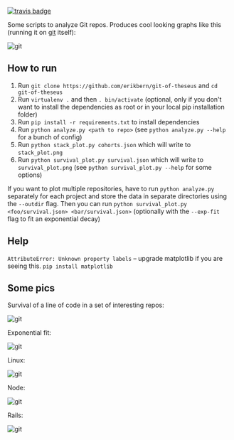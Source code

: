 [![travis badge](https://img.shields.io/travis/erikbern/git-of-theseus/master.svg?style=flat)](https://travis-ci.org/erikbern/git-of-theseus)

Some scripts to analyze Git repos. Produces cool looking graphs like this (running it on [git](https://github.com/git/git) itself):

![git](https://raw.githubusercontent.com/erikbern/git-of-theseus/master/pics/git-git.png)

How to run
----------

1. Run `git clone https://github.com/erikbern/git-of-theseus` and `cd git-of-theseus`
1. Run `virtualenv .` and then `. bin/activate` (optional, only if you don't want to install the dependencies as root or in your local pip installation folder)
1. Run `pip install -r requirements.txt` to install dependencies
1. Run `python analyze.py <path to repo>` (see `python analyze.py --help` for a bunch of config)
1. Run `python stack_plot.py cohorts.json` which will write to `stack_plot.png`
1. Run `python survival_plot.py survival.json` which will write to `survival_plot.png` (see `python survival_plot.py --help` for some options)

If you want to plot multiple repositories, have to run `python analyze.py` separately for each project and store the data in separate directories using the `--outdir` flag. Then you can run `python survival_plot.py <foo/survival.json> <bar/survival.json>` (optionally with the `--exp-fit` flag to fit an exponential decay)

Help
----

`AttributeError: Unknown property labels` – upgrade matplotlib if you are seeing this. `pip install matplotlib`
  
Some pics
---------

Survival of a line of code in a set of interesting repos:

![git](https://raw.githubusercontent.com/erikbern/git-of-theseus/master/pics/git-projects-survival.png)

Exponential fit:

![git](https://raw.githubusercontent.com/erikbern/git-of-theseus/master/pics/git-projects-survival-exp-fit.png)

Linux:

![git](https://raw.githubusercontent.com/erikbern/git-of-theseus/master/pics/git-linux.png)

Node:

![git](https://raw.githubusercontent.com/erikbern/git-of-theseus/master/pics/git-node.png)

Rails:

![git](https://raw.githubusercontent.com/erikbern/git-of-theseus/master/pics/git-rails.png)

